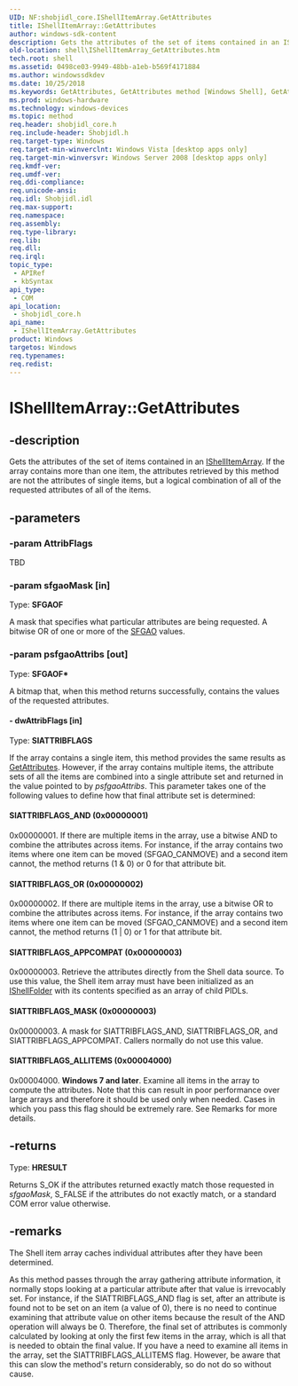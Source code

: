 ```yaml
---
UID: NF:shobjidl_core.IShellItemArray.GetAttributes
title: IShellItemArray::GetAttributes
author: windows-sdk-content
description: Gets the attributes of the set of items contained in an IShellItemArray.
old-location: shell\IShellItemArray_GetAttributes.htm
tech.root: shell
ms.assetid: 0498ce03-9949-48bb-a1eb-b569f4171884
ms.author: windowssdkdev
ms.date: 10/25/2018
ms.keywords: GetAttributes, GetAttributes method [Windows Shell], GetAttributes method [Windows Shell],IShellItemArray interface, IShellItemArray interface [Windows Shell],GetAttributes method, IShellItemArray.GetAttributes, IShellItemArray::GetAttributes, SIATTRIBFLAGS_ALLITEMS, SIATTRIBFLAGS_AND, SIATTRIBFLAGS_APPCOMPAT, SIATTRIBFLAGS_MASK, SIATTRIBFLAGS_OR, _shell_IShellItemArray_GetAttributes, shell.IShellItemArray_GetAttributes, shobjidl_core/IShellItemArray::GetAttributes
ms.prod: windows-hardware
ms.technology: windows-devices
ms.topic: method
req.header: shobjidl_core.h
req.include-header: Shobjidl.h
req.target-type: Windows
req.target-min-winverclnt: Windows Vista [desktop apps only]
req.target-min-winversvr: Windows Server 2008 [desktop apps only]
req.kmdf-ver: 
req.umdf-ver: 
req.ddi-compliance: 
req.unicode-ansi: 
req.idl: Shobjidl.idl
req.max-support: 
req.namespace: 
req.assembly: 
req.type-library: 
req.lib: 
req.dll: 
req.irql: 
topic_type:
 - APIRef
 - kbSyntax
api_type:
 - COM
api_location:
 - shobjidl_core.h
api_name:
 - IShellItemArray.GetAttributes
product: Windows
targetos: Windows
req.typenames: 
req.redist: 
---
```


# IShellItemArray::GetAttributes


## -description


Gets the attributes of the set of items contained in an <a href="https://msdn.microsoft.com/348213d1-c03f-4c38-9d13-3b1009d94e07">IShellItemArray</a>. If the array contains more than one item, the attributes retrieved by this method are not the attributes of single items, but a logical combination of all of the requested attributes of all of the items.


## -parameters




### -param AttribFlags

TBD


### -param sfgaoMask [in]

Type: <b>SFGAOF</b>

A mask that specifies what particular attributes are being requested. A bitwise OR of one or more of the <a href="https://msdn.microsoft.com/4cb85995-cdc8-4474-8c4d-c783ac91c759">SFGAO</a> values.


### -param psfgaoAttribs [out]

Type: <b>SFGAOF*</b>

A bitmap that, when this method returns successfully, contains the values of the requested attributes.


#### - dwAttribFlags [in]

Type: <b>SIATTRIBFLAGS</b>

If the array contains a single item, this method provides the same results as <a href="https://msdn.microsoft.com/d8d48b4b-979e-48ed-9e57-279fd6fad5cc">GetAttributes</a>. However, if the array contains multiple items, the attribute sets of all the items are combined into a single attribute set and returned in the value pointed to by <i>psfgaoAttribs</i>. This parameter takes one of the following values to define how that final attribute set is determined:



#### SIATTRIBFLAGS_AND (0x00000001)

0x00000001. If there are multiple items in the array, use a bitwise AND to combine the attributes across items. For instance, if the array contains two items where one item can be moved (SFGAO_CANMOVE) and a second item cannot, the method returns (1 &amp; 0) or 0 for that attribute bit.



#### SIATTRIBFLAGS_OR (0x00000002)

0x00000002. If there are multiple items in the array, use a bitwise OR to combine the attributes across items. For instance, if the array contains two items where one item can be moved (SFGAO_CANMOVE) and a second item cannot, the method returns (1 | 0) or 1 for that attribute bit.



#### SIATTRIBFLAGS_APPCOMPAT (0x00000003)

0x00000003. Retrieve the attributes directly from the Shell data source. To use this value, the Shell item array must have been initialized as an <a href="https://msdn.microsoft.com/35190a72-298b-4554-b924-e1357b583a99">IShellFolder</a> with its contents specified as an array of child PIDLs.



#### SIATTRIBFLAGS_MASK (0x00000003)

0x00000003. A mask for SIATTRIBFLAGS_AND, SIATTRIBFLAGS_OR, and SIATTRIBFLAGS_APPCOMPAT. Callers normally do not use this value.



#### SIATTRIBFLAGS_ALLITEMS (0x00004000)

0x00004000. <b>Windows 7 and later</b>. Examine all items in the array to compute the attributes. Note that this can result in poor performance over large arrays and therefore it should be used only when needed. Cases in which you pass this flag should be extremely rare. See Remarks for more details.


## -returns



Type: <b>HRESULT</b>

Returns S_OK if the attributes returned exactly match those requested in <i>sfgaoMask</i>, S_FALSE if the attributes do not exactly match, or a standard COM error value otherwise.




## -remarks



The Shell item array caches individual attributes after they have been determined.

As this method passes through the array gathering attribute information, it normally stops looking at a particular attribute after that value is irrevocably set. For instance, if the SIATTRIBFLAGS_AND flag is set, after an attribute is found not to be set on an item (a value of 0), there is no need to continue examining that attribute value on other items because the result of the AND operation will always be 0. Therefore, the final set of attributes is commonly calculated by looking at only the first few items in the array, which is all that is needed to obtain the final value. If you have a need to examine all items in the array, set the SIATTRIBFLAGS_ALLITEMS flag. However, be aware that this can slow the method's return considerably, so do not do so without cause.



